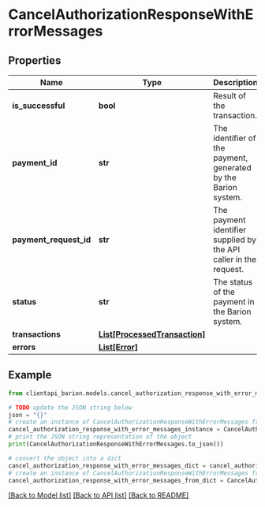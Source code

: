 # CancelAuthorizationResponseWithErrorMessages


## Properties

Name | Type | Description | Notes
------------ | ------------- | ------------- | -------------
**is_successful** | **bool** | Result of the transaction. | 
**payment_id** | **str** | The identifier of the payment, generated by the Barion system. | 
**payment_request_id** | **str** | The payment identifier supplied by the API caller in the request. | 
**status** | **str** | The status of the payment in the Barion system. | 
**transactions** | [**List[ProcessedTransaction]**](ProcessedTransaction.md) |  | 
**errors** | [**List[Error]**](Error.md) |  | [optional] 

## Example

```python
from clientapi_barion.models.cancel_authorization_response_with_error_messages import CancelAuthorizationResponseWithErrorMessages

# TODO update the JSON string below
json = "{}"
# create an instance of CancelAuthorizationResponseWithErrorMessages from a JSON string
cancel_authorization_response_with_error_messages_instance = CancelAuthorizationResponseWithErrorMessages.from_json(json)
# print the JSON string representation of the object
print(CancelAuthorizationResponseWithErrorMessages.to_json())

# convert the object into a dict
cancel_authorization_response_with_error_messages_dict = cancel_authorization_response_with_error_messages_instance.to_dict()
# create an instance of CancelAuthorizationResponseWithErrorMessages from a dict
cancel_authorization_response_with_error_messages_from_dict = CancelAuthorizationResponseWithErrorMessages.from_dict(cancel_authorization_response_with_error_messages_dict)
```
[[Back to Model list]](../README.md#documentation-for-models) [[Back to API list]](../README.md#documentation-for-api-endpoints) [[Back to README]](../README.md)


